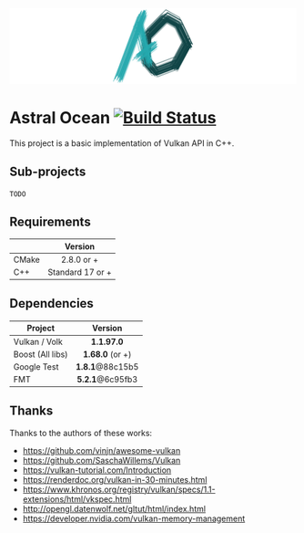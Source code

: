 ![Project logo](https://raw.githubusercontent.com/Thurstag/astral-ocean/res/images/logo/logo-banner.png)

# Astral Ocean [![Build Status](https://travis-ci.com/Thurstag/astral-ocean.svg?branch=master)](https://travis-ci.com/Thurstag/astral-ocean)
This project is a basic implementation of Vulkan API in C++.

## Sub-projects

```
TODO
```

## Requirements

|       |     Version      |
| ----- | :--------------: |
| CMake |    2.8.0 or +    |
| C++   | Standard 17 or + |

## Dependencies

| Project          |      Version      |
| ---------------- | :---------------: |
| Vulkan / Volk    |   **1.1.97.0**    |
| Boost (All libs) | **1.68.0** (or +) |
| Google Test      | **1.8.1**@88c15b5 |
| FMT              | **5.2.1**@6c95fb3 |

## Thanks

Thanks to the authors of these works:

* https://github.com/vinjn/awesome-vulkan
* https://github.com/SaschaWillems/Vulkan
* https://vulkan-tutorial.com/Introduction
* https://renderdoc.org/vulkan-in-30-minutes.html
* https://www.khronos.org/registry/vulkan/specs/1.1-extensions/html/vkspec.html
* http://opengl.datenwolf.net/gltut/html/index.html
* https://developer.nvidia.com/vulkan-memory-management
